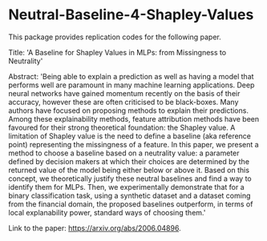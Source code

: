 # Neutral-Baseline-4-Shapley-Values

This package provides replication codes for the following paper.

Title: 'A Baseline for Shapley Values in MLPs: from Missingness to Neutrality'

Abstract: 'Being able to explain a prediction as well as having a model that performs well are paramount in many machine learning applications. Deep neural networks have gained momentum recently on the basis of their accuracy, however these are often criticised to be black-boxes. Many authors have focused on proposing methods to explain their predictions. Among these explainability methods, feature attribution methods have been favoured for their strong theoretical foundation: the Shapley value. A limitation of Shapley value is the need to define a baseline (aka reference point) representing the missingness of a feature. In this paper, we present a method to choose a baseline based on a neutrality value: a parameter defined by decision makers at which their choices are determined by the returned value of the model being either below or above it. Based on this concept, we theoretically justify these neutral baselines and find a way to identify them for MLPs. Then, we experimentally demonstrate that for a binary classification task, using a synthetic dataset and a dataset coming from the financial domain, the proposed baselines outperform, in terms of local explanability power, standard ways of choosing them.'

Link to the paper: https://arxiv.org/abs/2006.04896.
